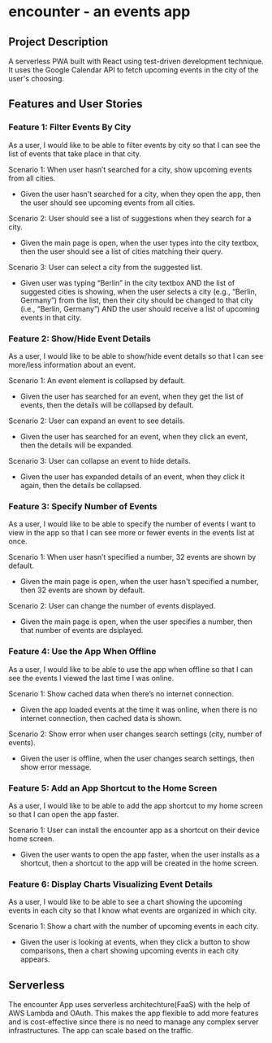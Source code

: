 # encounter - an events app

## Project Description
A serverless PWA built with React using test-driven development technique. It uses the Google Calendar API to fetch upcoming events in the city of the user's choosing.

## Features and User Stories

### Feature 1: Filter Events By City
As a user, I would like to be able to filter events by city so that I can see the list of events that take place in that city.

Scenario 1: When user hasn’t searched for a city, show upcoming events from all cities.
- Given the user hasn't searched for a city, when they open the app, then the user should see upcoming events from all cities.

Scenario 2: User should see a list of suggestions when they search for a city.
- Given the main page is open, when the user types into the city textbox, then the user should see a list of cities matching their query.

Scenario 3: User can select a city from the suggested list.
- Given user was typing “Berlin” in the city textbox AND the list of suggested cities is showing, when the user selects a city (e.g., “Berlin, Germany”) from the list, then their city should be changed to that city (i.e., “Berlin, Germany”) AND the user should receive a list of upcoming events in that city.

### Feature 2: Show/Hide Event Details
As a user, I would like to be able to show/hide event details so that I can see more/less information about an event.

Scenario 1: An event element is collapsed by default.
- Given the user has searched for an event, when they get the list of events, then the details will be collapsed by default.

Scenario 2: User can expand an event to see details.
- Given the user has searched for an event, when they click an event, then the details will be expanded.

Scenario 3: User can collapse an event to hide details.
- Given the user has expanded details of an event, when they click it again, then the details be collapsed.

### Feature 3: Specify Number of Events
As a user, I would like to be able to specify the number of events I want to view in the app so that I can see more or fewer events in the events list at once.

Scenario 1: When user hasn’t specified a number, 32 events are shown by default.
- Given the main page is open, when the user hasn't specified a number, then 32 events are shown by default.

Scenario 2: User can change the number of events displayed.
- Given the main page is open, when the user specifies a number, then that number of events are dsiplayed.

### Feature 4: Use the App When Offline
As a user, I would like to be able to use the app when offline so that I can see the events I viewed the last time I was online.

Scenario 1: Show cached data when there’s no internet connection.
- Given the app loaded events at the time it was online, when there is no internet connection, then cached data is shown.

Scenario 2: Show error when user changes search settings (city, number of events).
- Given the user is offline, when the user changes search settings, then show error message.

### Feature 5: Add an App Shortcut to the Home Screen
As a user, I would like to be able to add the app shortcut to my home screen so that I can open the app faster.

Scenario 1: User can install the encounter app as a shortcut on their device home screen.
- Given the user wants to open the app faster, when the user installs as a shortcut, then a shortcut to the app will be created in the home screen.

### Feature 6: Display Charts Visualizing Event Details
As a user, I would like to be able to see a chart showing the upcoming events in each city so that I know what events are organized in which city.

Scenario 1: Show a chart with the number of upcoming events in each city.
- Given the user is looking at events, when they click a button to show comparisons, then a chart showing upcoming events in each city appears.

## Serverless
The encounter App uses serverless architechture(FaaS) with the help of AWS Lambda and OAuth. This makes the app flexible to add more features and is cost-effective since there is no need to manage any complex server infrastructures. The app can scale based on the traffic.
